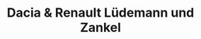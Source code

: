 ---
title: "Dacia & Renault Lüdemann und Zankel"
url: /kaltenkirchen/dacia-und-renault-luedemann-und-zankel/
shop: Autohaus
---